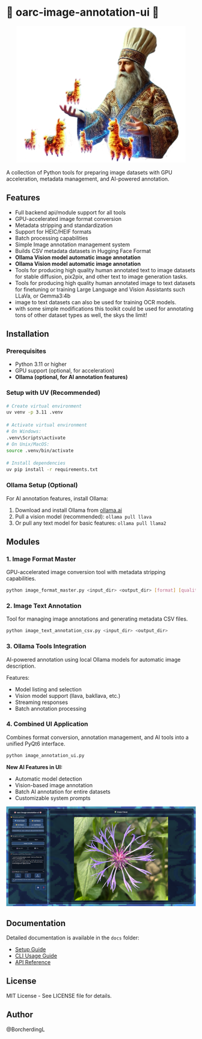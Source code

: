 # 🤖 oarc-image-annotation-ui 🤖  
<p align="center">  
  <img src="https://raw.githubusercontent.com/Ollama-Agent-Roll-Cage/oarc-image-annotation-ui/main/assets/wizardPicCrop.png" alt="OARC img anno wizard" width="450"/>  
</p>

A collection of Python tools for preparing image datasets with GPU acceleration, metadata management, and AI-powered annotation.

## Features

- Full backend api/module support for all tools
- GPU-accelerated image format conversion
- Metadata stripping and standardization
- Support for HEIC/HEIF formats
- Batch processing capabilities
- Simple Image annotation management system
- Builds CSV metadata datasets in Hugging Face Format 
- **Ollama Vision model automatic image annotation**
- **Ollama Vision model automatic image annotation**
- Tools for producing high quality human annotated text to image datasets for stable diffusion, pix2pix, and other text to image generation tasks.
- Tools for producing high quality human annotated image to text datasets for finetuning or training Large Language and Vision Assistants such LLaVa, or Gemma3:4b
- image to text datasets can also be used for training OCR models.
- with some simple modifications this toolkit could be used for annotating tons of other dataset types as well, the skys the limit!
  
## Installation

### Prerequisites

- Python 3.11 or higher
- GPU support (optional, for acceleration)
- **Ollama (optional, for AI annotation features)**

### Setup with UV (Recommended)

```bash
# Create virtual environment
uv venv -p 3.11 .venv

# Activate virtual environment
# On Windows:
.venv\Scripts\activate
# On Unix/MacOS:
source .venv/bin/activate

# Install dependencies
uv pip install -r requirements.txt
```

### Ollama Setup (Optional)
For AI annotation features, install Ollama:
1. Download and install Ollama from [ollama.ai](https://ollama.ai)
2. Pull a vision model (recommended): `ollama pull llava`
3. Or pull any text model for basic features: `ollama pull llama2`

## Modules

### 1. Image Format Master
GPU-accelerated image conversion tool with metadata stripping capabilities.

```bash
python image_format_master.py <input_dir> <output_dir> [format] [quality]
```

### 2. Image Text Annotation
Tool for managing image annotations and generating metadata CSV files.

```bash
python image_text_annotation_csv.py <input_dir> <output_dir>
```

### 3. Ollama Tools Integration
AI-powered annotation using local Ollama models for automatic image description.

Features:
- Model listing and selection
- Vision model support (llava, bakllava, etc.)
- Streaming responses
- Batch annotation processing

### 4. Combined UI Application
Combines format conversion, annotation management, and AI tools into a unified PyQt6 interface.

```bash
python image_annotation_ui.py
```

**New AI Features in UI:**
- Automatic model detection
- Vision-based image annotation
- Batch AI annotation for entire datasets
- Customizable system prompts

<p align="center">  
  <img src="https://raw.githubusercontent.com/Ollama-Agent-Roll-Cage/oarc-image-annotation-ui/main/assets/imagePrepUiExample.png" alt="OARC img anno ui" width="900"/>  
</p>

## Documentation

Detailed documentation is available in the `docs` folder:
- [Setup Guide](docs/setup.md)
- [CLI Usage Guide](docs/cli_usage.md)
- [API Reference](docs/api_reference.md)

## License

MIT License - See LICENSE file for details.

## Author

@BorcherdingL
